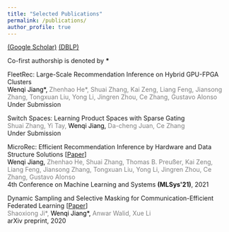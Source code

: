 ```yaml
---
title: "Selected Publications"
permalink: /publications/
author_profile: true
---
```


[(Google Scholar)](https://scholar.google.com/citations?user=0gT0jzkAAAAJ&hl=en&oi=sra) [(DBLP)](https://dblp.org/pid/68/7030.html)

Co-first authorship is denoted by <b>*</b>

FleetRec: Large-Scale Recommendation Inference on Hybrid GPU-FPGA Clusters <br>
<span style="color:grey"><span style="color:black">Wenqi Jiang\*,</span> Zhenhao He\*, Shuai Zhang, Kai Zeng, Liang Feng, Jiansong Zhang, Tongxuan Liu, Yong Li, Jingren Zhou, Ce Zhang, Gustavo Alonso </span><br>
Under Submission <br>

Switch Spaces: Learning Product Spaces with Sparse Gating <br>
<span style="color:grey">Shuai Zhang, Yi Tay, <span style="color:black">Wenqi Jiang,</span> Da-cheng Juan, Ce Zhang</span><br>
Under Submission <br>


MicroRec: Efficient Recommendation Inference by Hardware and Data Structure Solutions [[Paper](http://people.inf.ethz.ch/wejiang/files/2021_MLSys_MicroRec.pdf)]<br>
<span style="color:grey"><span style="color:black">Wenqi Jiang,</span> Zhenhao He, Shuai Zhang, Thomas B. Preußer, Kai Zeng, Liang Feng, Jiansong Zhang, Tongxuan Liu, Yong Li, Jingren Zhou, Ce Zhang, Gustavo Alonso </span><br>
4th Conference on Machine Learning and Systems <b>(MLSys'21)</b>, 2021 <br>

<!-- (To appear) [MicroRec: Accelerating Deep Recommendation Systems to Microseconds by Hardware and Data Structure Solutions](https://arxiv.org/pdf/2010.05894.pdf), <u>MLSys 2021</u>, 4th Conference on Machine Learning and Systems <br>
<em><u>Wenqi Jiang</u>, Zhenhao He, Shuai Zhang, Thomas B. Preußer, Kai Zeng, Liang Feng, Jiansong Zhang, Tongxuan Liu, Yong Li, Jingren Zhou, Ce Zhang, Gustavo Alonso <br></em> -->

Dynamic Sampling and Selective Masking for Communication-Efficient Federated Learning [[Paper](https://arxiv.org/pdf/2003.09603.pdf)]<br>
<span style="color:grey">Shaoxiong Ji\*, <span style="color:black">Wenqi Jiang\*,</span> Anwar Walid, Xue Li </span><br>
arXiv preprint, 2020
